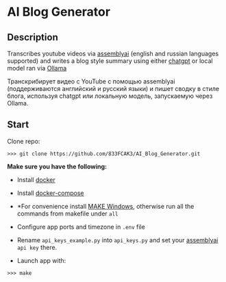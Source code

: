 # AI Blog Generator

## Description
Transcribes youtube videos via [assemblyai](https://www.assemblyai.com) (english and russian languages supported) and writes a blog style summary using either [chatgpt](https://chat.openai.com/) or local model ran via [Ollama](https://ollama.com/download)

Транскрибирует видео с YouTube с помощью assemblyai (поддерживаются английский и русский языки) и пишет сводку в стиле блога, используя chatgpt или локальную модель, запускаемую через Ollama.

## Start
Clone repo: 
```
>>> git clone https://github.com/833FCAK3/AI_Blog_Generator.git
```
**Make sure you have the following:**
- Install [docker](https://docs.docker.com/engine/install/)
- Install [docker-compose](https://docs.docker.com/compose/install/)
- *For convenience install [MAKE Windows](http://gnuwin32.sourceforge.net/packages/make.htm), otherwise run all the commands from makefile under ```all```

- Configure app ports and timezone in ```.env``` file
- Rename ```api_keys_example.py``` into ```api_keys.py``` and set your [assemblyai](https://www.assemblyai.com) ```api key``` there.
- Launch app with: 
````
>>> make
````
